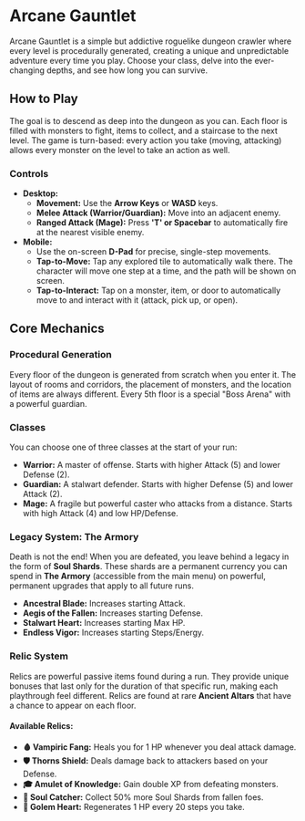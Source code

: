 # Arcane Gauntlet

Arcane Gauntlet is a simple but addictive roguelike dungeon crawler where every level is procedurally generated, creating a unique and unpredictable adventure every time you play. Choose your class, delve into the ever-changing depths, and see how long you can survive.

## How to Play

The goal is to descend as deep into the dungeon as you can. Each floor is filled with monsters to fight, items to collect, and a staircase to the next level. The game is turn-based: every action you take (moving, attacking) allows every monster on the level to take an action as well.

### Controls

- **Desktop:**
  - **Movement:** Use the **Arrow Keys** or **WASD** keys.
  - **Melee Attack (Warrior/Guardian):** Move into an adjacent enemy.
  - **Ranged Attack (Mage):** Press **'T' or Spacebar** to automatically fire at the nearest visible enemy.
- **Mobile:**
  - Use the on-screen **D-Pad** for precise, single-step movements.
  - **Tap-to-Move:** Tap any explored tile to automatically walk there. The character will move one step at a time, and the path will be shown on screen.
  - **Tap-to-Interact:** Tap on a monster, item, or door to automatically move to and interact with it (attack, pick up, or open).

## Core Mechanics

### Procedural Generation

Every floor of the dungeon is generated from scratch when you enter it. The layout of rooms and corridors, the placement of monsters, and the location of items are always different. Every 5th floor is a special "Boss Arena" with a powerful guardian.

### Classes

You can choose one of three classes at the start of your run:

- **Warrior:** A master of offense. Starts with higher Attack (5) and lower Defense (2).
- **Guardian:** A stalwart defender. Starts with higher Defense (5) and lower Attack (2).
- **Mage:** A fragile but powerful caster who attacks from a distance. Starts with high Attack (4) and low HP/Defense.

### Legacy System: The Armory

Death is not the end! When you are defeated, you leave behind a legacy in the form of **Soul Shards**. These shards are a permanent currency you can spend in **The Armory** (accessible from the main menu) on powerful, permanent upgrades that apply to all future runs.

- **Ancestral Blade:** Increases starting Attack.
- **Aegis of the Fallen:** Increases starting Defense.
- **Stalwart Heart:** Increases starting Max HP.
- **Endless Vigor:** Increases starting Steps/Energy.

### Relic System

Relics are powerful passive items found during a run. They provide unique bonuses that last only for the duration of that specific run, making each playthrough feel different. Relics are found at rare **Ancient Altars** that have a chance to appear on each floor.

#### Available Relics:

- **🩸 Vampiric Fang:** Heals you for 1 HP whenever you deal attack damage.
- **🛡️ Thorns Shield:** Deals damage back to attackers based on your Defense.
- **🎓 Amulet of Knowledge:** Gain double XP from defeating monsters.
- **💎 Soul Catcher:** Collect 50% more Soul Shards from fallen foes.
- **💖 Golem Heart:** Regenerates 1 HP every 20 steps you take.

